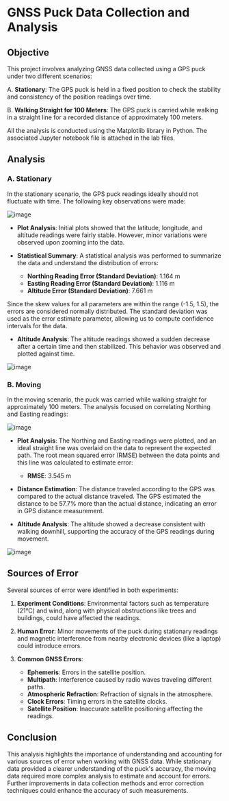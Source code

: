 # GNSS Puck Data Collection and Analysis

## Objective

This project involves analyzing GNSS data collected using a GPS puck under two different scenarios:

A. **Stationary**: The GPS puck is held in a fixed position to check the stability and consistency of the position readings over time.

B. **Walking Straight for 100 Meters**: The GPS puck is carried while walking in a straight line for a recorded distance of approximately 100 meters.

All the analysis is conducted using the Matplotlib library in Python. The associated Jupyter notebook file is attached in the lab files.

## Analysis

### A. Stationary

In the stationary scenario, the GPS puck readings ideally should not fluctuate with time. The following key observations were made:

![image](https://github.com/user-attachments/assets/ea642d60-1e3d-4361-aa5f-2e1f68fc900e)

- **Plot Analysis**: Initial plots showed that the latitude, longitude, and altitude readings were fairly stable. However, minor variations were observed upon zooming into the data.
  
- **Statistical Summary**: A statistical analysis was performed to summarize the data and understand the distribution of errors:
  - **Northing Reading Error (Standard Deviation)**: 1.164 m
  - **Easting Reading Error (Standard Deviation)**: 1.116 m
  - **Altitude Error (Standard Deviation)**: 7.661 m
  
Since the skew values for all parameters are within the range (-1.5, 1.5), the errors are considered normally distributed. The standard deviation was used as the error estimate parameter, allowing us to compute confidence intervals for the data.

- **Altitude Analysis**: The altitude readings showed a sudden decrease after a certain time and then stabilized. This behavior was observed and plotted against time.

![image](https://github.com/user-attachments/assets/8174b4e8-9bbf-4869-bb50-e096f8608b8f)

### B. Moving

In the moving scenario, the puck was carried while walking straight for approximately 100 meters. The analysis focused on correlating Northing and Easting readings:

![image](https://github.com/user-attachments/assets/6967f36d-948a-4228-8997-51b176260dbd)

- **Plot Analysis**: The Northing and Easting readings were plotted, and an ideal straight line was overlaid on the data to represent the expected path. The root mean squared error (RMSE) between the data points and this line was calculated to estimate error:
  - **RMSE**: 3.545 m

- **Distance Estimation**: The distance traveled according to the GPS was compared to the actual distance traveled. The GPS estimated the distance to be 57.7% more than the actual distance, indicating an error in GPS distance measurement.

- **Altitude Analysis**: The altitude showed a decrease consistent with walking downhill, supporting the accuracy of the GPS readings during movement.

![image](https://github.com/user-attachments/assets/bf6e4be7-6ba7-42a3-b6b0-4341a9afbe3a)

## Sources of Error

Several sources of error were identified in both experiments:

1. **Experiment Conditions**: Environmental factors such as temperature (21°C) and wind, along with physical obstructions like trees and buildings, could have affected the readings.

2. **Human Error**: Minor movements of the puck during stationary readings and magnetic interference from nearby electronic devices (like a laptop) could introduce errors.

3. **Common GNSS Errors**:
   - **Ephemeris**: Errors in the satellite position.
   - **Multipath**: Interference caused by radio waves traveling different paths.
   - **Atmospheric Refraction**: Refraction of signals in the atmosphere.
   - **Clock Errors**: Timing errors in the satellite clocks.
   - **Satellite Position**: Inaccurate satellite positioning affecting the readings.

## Conclusion

This analysis highlights the importance of understanding and accounting for various sources of error when working with GNSS data. While stationary data provided a clearer understanding of the puck's accuracy, the moving data required more complex analysis to estimate and account for errors. Further improvements in data collection methods and error correction techniques could enhance the accuracy of such measurements.
